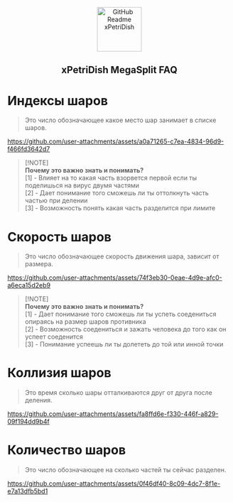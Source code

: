 <p align="center">
 <img width="100px" src="https://skins9cached.petridish.info/engine/serverskins/466159.png" align="center" alt="GitHub Readme xPetriDish" />
 <h2 align="center">xPetriDish MegaSplit FAQ</h2>
</p>

# Индексы шаров
> Это число обозначающее какое место шар занимает в списке шаров.

https://github.com/user-attachments/assets/a0a71265-c7ea-4834-96d9-f466fd3642d7

> [!NOTE]\
> **Почему это важно знать и понимать?** \
> [1] - Влияет на то какая часть взорвется первой если ты поделишься на вирус двумя частями \
> [2] - Дает понимание того сможешь ли ты оттолкнуть часть частью при делении \
> [3] - Возможность понять какая часть разделится при лимите

# Скорость шаров
> Это число обозначающее скорость движения шара, зависит от размера.

https://github.com/user-attachments/assets/74f3eb30-0eae-4d9e-afc0-a6eca15d2eb9

> [!NOTE]\
> **Почему это важно знать и понимать?** \
> [1] - Дает понимание того сможешь ли ты успеть соедениться опираясь на размер шаров противника \
> [2] - Возможность соедениться и зажать человека до того как он успеет соеденится \
> [3] - Понимание успеешь ли ты долететь до той или инной точки

# Коллизия шаров
> Это время сколько шары отталкиваются друг от друга после деления.

https://github.com/user-attachments/assets/fa8ffd6e-f330-446f-a829-09f194dd9b4f

# Количество шаров
> Это число обозначающее на сколько частей ты сейчас разделен.

https://github.com/user-attachments/assets/0f46df40-8c09-4dc7-8f1e-e7a13dfb5bd1



